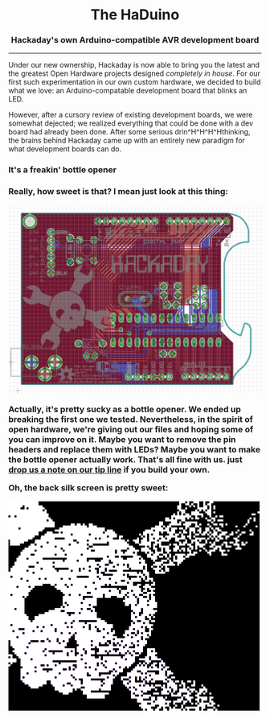 <center><H1>The HaDuino</H1>
<H3>Hackaday's own Arduino-compatible AVR development board</H3></center>
<hr>

Under our new ownership, Hackaday is now able to bring you the latest and the greatest Open Hardware projects 
designed <i>completely in house</i>. For our first such experimentation in our own custom hardware, we decided
to build what we love: an Arduino-compatable development board that blinks an LED.<p>

However, after a cursory review of existing development boards, we were somewhat dejected; we realized everything
that could be done with a dev board had already been done. After some serious drin^H^H^H^Hthinking, the brains
behind Hackaday came up with an entirely new paradigm for what development boards can do.<p>

<H3>It's a freakin' bottle opener<H3><p>

Really, how sweet is that? I mean just look at this thing:

<img src="http://github.com/Hack-a-Day/HaDuino/blob/master/BoardTop.png">

Actually, it's pretty sucky as a bottle opener. We ended up breaking the first one we tested. Nevertheless, in the
spirit of open hardware, we're giving out our files and hoping some of you can improve on it. Maybe you want to
remove the pin headers and replace them with LEDs? Maybe you want to make the bottle opener actually work. That's all
fine with us. just <a href="http://hackaday.com/contact-hack-a-day/">drop us a note on our tip line</a> if you build
your own.

Oh, the back silk screen is pretty sweet:

<img src="http://github.com/Hack-a-Day/HaDuino/blob/master/Silk.png">

